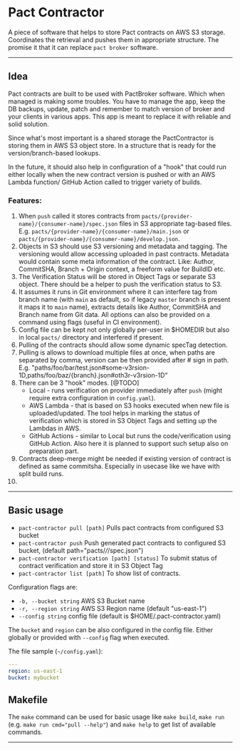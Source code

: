 # Pact Contractor

A piece of software that helps to store Pact contracts on AWS S3 storage. Coordinates the retrieval and pushes them in appropriate structure. The promise it that it can replace `pact broker` software. 

--- 
## Idea

Pact contracts are built to be used with PactBroker software. Which when managed is making some troubles. You have to manage the app, keep the DB backups, update, patch and remember to match version of broker and your clients in various apps. This app is meant to replace it with reliable and solid solution.

Since what's most important is a shared storage the PactContractor is storing them in AWS S3 object store. In a structure that is ready for the version/branch-based lookups. 

In the future, it should also help in configuration of a "hook" that could run either locally when the new contract version is pushed or with an AWS Lambda function/ GitHub Action called to trigger variety of builds.

### Features:

1. When `push` called it stores contracts from `pacts/{provider-name}/{consumer-name}/spec.json` files in S3 appropriate tag-based files. E.g. `pacts/{provider-name}/{consumer-name}/main.json` or `pacts/{provider-name}/{consumer-name}/develop.json`. 
2. Objects in S3 should use S3 versioning and metadata and tagging. The versioning would allow accessing uploaded in past contracts. Metadata would contain some meta information of the contract. Like: Author, CommitSHA, Branch + Origin context, a freeform value for BuildID etc.
3. The  Verification Status will be stored in Object Tags or separate S3 object. There should be a helper to push the verification status to S3.
4. It assumes it runs in Git environment where it can interfere tag from branch name (with `main` as default, so if legacy `master` branch is present it maps it to `main` name), extracts details like Author, CommitSHA and Branch name from Git data. All options can also be provided on a command using flags (useful in CI environment).
5. Config file can be kept not only globally per-user in $HOMEDIR but also in local `pacts/` directory and interfered if present.
6. Pulling of the contracts should allow some dynamic specTag detection.
7. Pulling is allows to download multiple files at once, when paths are separated by comma, version can be then provided after # sign in path. E.g. "paths/foo/bar/test.json#some-v3rsion-1D,paths/foo/baz/{branch}.json#oth3r-v3rsion-1D" 
8. There can be 3 "hook" modes. [@TODO]
    * Local - runs verification on provider immediately after `push` (might require extra configuration in `config.yaml`).
    * AWS Lambda - that is based on S3 hooks executed when new file is uploaded/updated. The tool helps in marking the status of verification which is stored in S3 Object Tags and setting up the Lambdas in AWS.
    * GitHub Actions - similar to Local but runs the code/verification using GitHub Action. Also here it is planned to support such setup also on preparation part.
9. Contracts deep-merge might be needed if existing version of contract is defined as same commitsha. Especially in usecase like we have with split build runs.
10. 

--- 
## Basic usage

* `pact-contractor pull [path]` Pulls pact contracts from configured S3 bucket
* `pact-contractor push` Push generated pact contracts to configured S3 bucket, (default path="pacts/*/*/spec.json")
* `pact-contractor verification [path] [status]` To submit status of contract verification and store it in S3 Object Tag
* `pact-contractor list [path]` To show list of contracts. 

Configuration flags are: 

* `-b, --bucket string`   AWS S3 Bucket name
* `-r, --region string`   AWS S3 Region name (default "us-east-1")
* `--config string`   config file (default is $HOME/.pact-contractor.yaml)

The `bucket` and `region` can be also configured in the config file. Either globally or provided with `--config` flag when executed.

The file sample (`~/config.yaml`):
```yaml
---
region: us-east-1
bucket: mybucket
```

## Makefile

The `make` command can be used for basic usage like `make build`, `make run` (e.g. `make run cmd="pull --help"`) and `make help` to get list of available commands.

---





